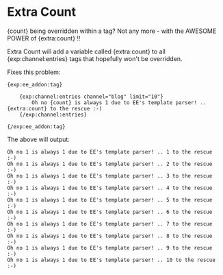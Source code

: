 Extra Count
====================

{count} being overridden within a tag? Not any more - with the AWESOME POWER of {extra:count} !!

Extra Count will add a variable called {extra:count} to all {exp:channel:entries} tags that hopefully won't be overridden.

Fixes this problem:

```
{exp:ee_addon:tag}

	{exp:channel:entries channel="blog" limit="10"}
		Oh no {count} is always 1 due to EE's template parser! .. {extra:count} to the rescue :-)
	{/exp:channel:entries}

{/exp:ee_addon:tag}

```

The above will output:

```
Oh no 1 is always 1 due to EE's template parser! .. 1 to the rescue :-)
Oh no 1 is always 1 due to EE's template parser! .. 2 to the rescue :-)
Oh no 1 is always 1 due to EE's template parser! .. 3 to the rescue :-)
Oh no 1 is always 1 due to EE's template parser! .. 4 to the rescue :-)
Oh no 1 is always 1 due to EE's template parser! .. 5 to the rescue :-)
Oh no 1 is always 1 due to EE's template parser! .. 6 to the rescue :-)
Oh no 1 is always 1 due to EE's template parser! .. 7 to the rescue :-)
Oh no 1 is always 1 due to EE's template parser! .. 8 to the rescue :-)
Oh no 1 is always 1 due to EE's template parser! .. 9 to the rescue :-)
Oh no 1 is always 1 due to EE's template parser! .. 10 to the rescue :-)
```